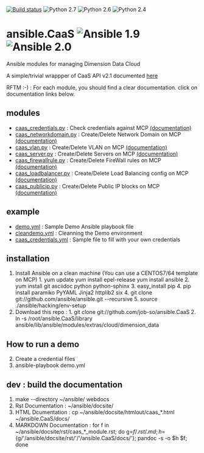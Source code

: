[![Build status](https://travis-ci.org/job-so/ansible.CaaS.svg)](https://travis-ci.org/job-so/ansible.CaaS)  ![Python 2.7](https://img.shields.io/badge/python-2.7-blue.svg)  ![Python 2.6](https://img.shields.io/badge/python-2.6-blue.svg)  ![Python 2.4](https://img.shields.io/badge/python-2.4-blue.svg)
# ansible.CaaS ![Ansible 1.9](https://img.shields.io/badge/ansible-1.9-green.svg) ![Ansible 2.0](https://img.shields.io/badge/ansible-2.0-green.svg)
Ansible modules for managing Dimension Data Cloud

A simple/trivial wrappper of CaaS API v2.1 documented [here](https://community.opsourcecloud.net/View.jsp?procId=10011686f65f51b7f474acb2013072d2)

RFTM :-) : For each module, you should find a clear documentation. click on documentation links below.

## modules
  * [caas_credentials.py](/library/caas_credentials.py) : Check credentials against MCP [(documentation)](https://rawgit.com/job-so/ansible.CaaS/master/docs/caas_credentials_module.html)
  * [caas_networkdomain.py](/library/caas_networkdomain.py) : Create/Delete Network Domain on MCP [(documentation)](https://rawgit.com/job-so/ansible.CaaS/master/docs/caas_networkdomain_module.html)
  * [caas_vlan.py](/library/caas_vlan.py) : Create/Delete VLAN on MCP [(documentation)](https://rawgit.com/job-so/ansible.CaaS/master/docs/caas_vlan_module.html)
  * [caas_server.py](/library/caas_server.py) : Create/Delete Servers on MCP [(documentation)](https://rawgit.com/job-so/ansible.CaaS/master/docs/caas_server_module.html)
  * [caas_firewallrule.py](/library/caas_firewallrule.py) : Create/Delete FireWall rules on MCP [(documentation)](https://rawgit.com/job-so/ansible.CaaS/master/docs/caas_firewallrule_module.html)
  * [caas_loadbalancer.py](/library/caas_loadbalancer.py) : Create/Delete Load Balancing config on MCP [(documentation)](https://rawgit.com/job-so/ansible.CaaS/master/docs/caas_loadbalancer_module.html)
  * [caas_publicip.py](/library/caas_publicip.py) : Create/Delete Public IP blocks on MCP [(documentation)](https://rawgit.com/job-so/ansible.CaaS/master/docs/caas_publicip_module.html)

## example
  * [demo.yml](/demo.yml) : Sample Demo Ansible playbook file
  * [cleandemo.yml](/cleandemo.yml) : Cleanning the Demo environment
  * [caas_credentials.yml](/caas_credentials.yml) : Sample file to fill with your own credentials

## installation
  1. Install Ansible on a clean machine (You can use a CENTOS7/64 template on MCP)
    1. yum update
	yum install epel-release
	yum install ansible
	2. yum install git asciidoc python python-sphinx
	3. easy_install pip
	4. pip install paramiko PyYAML Jinja2 httplib2 six
    4. git clone git://github.com/ansible/ansible.git --recursive
    5. source ./ansible/hacking/env-setup
  2. Download this repo : 
    1. git clone git://github.com/job-so/ansible.CaaS
	2. ln -s /root/ansible.CaaS/library ansible/lib/ansible/modules/extras/cloud/dimension_data

## How to run a demo
  2. Create a credential files
  3. ansible-playbook demo.yml

## dev : build the documentation
  1. make --directory ~/ansible/ webdocs
  2. Rst Documentation : ~/ansible/docsite/
  3. HTML Dcumentation : cp  ~/ansible/docsite/htmlout/caas_*.html ~/ansible.CaaS/docs/
  4. MARKDOWN Documentation : for f in ~/ansible/docsite/rst/caas_*_module.rst; do g=${f/.rst/.md}; h=${g/'/ansible/docsite/rst/'/'/ansible.CaaS/docs/'}; pandoc -s -o $h $f; done



